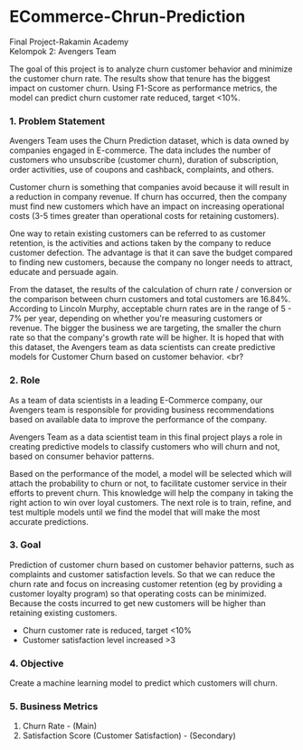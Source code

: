 # ECommerce-Chrun-Prediction

Final Project-Rakamin Academy <br>
Kelompok 2: Avengers Team

The goal of this project is to analyze churn customer behavior and minimize the customer churn rate. The results show that tenure has the biggest impact on customer churn. Using F1-Score as performance metrics, the model can predict churn customer rate reduced, target <10%. 

### 1. Problem Statement <br>

Avengers Team uses the Churn Prediction dataset, which is data owned by companies engaged in E-commerce. The data includes the number of customers who unsubscribe (customer churn), duration of subscription, order activities, use of coupons and cashback, complaints, and others.<br>

Customer churn is something that companies avoid because it will result in a reduction in company revenue. If churn has occurred, then the company must find new customers which have an impact on increasing operational costs (3-5 times greater than operational costs for retaining customers).<br>

One way to retain existing customers can be referred to as customer retention, is the activities and actions taken by the company to reduce customer defection. The advantage is that it can save the budget compared to finding new customers, because the company no longer needs to attract, educate and persuade again. <br>

From the dataset, the results of the calculation of churn rate / conversion or the comparison between churn customers and total customers are 16.84%. According to Lincoln Murphy, acceptable churn rates are in the range of 5 - 7% per year, depending on whether you're measuring customers or revenue. The bigger the business we are targeting, the smaller the churn rate so that the company's growth rate will be higher. It is hoped that with this dataset, the Avengers team as data scientists can create predictive models for Customer Churn based on customer behavior. <br?


### 2. Role <br>

As a team of data scientists in a leading E-Commerce company, our Avengers team is responsible for providing business recommendations based on available data to improve the performance of the company.<br>

Avengers Team as a data scientist team in this final project plays a role in creating predictive models to classify customers who will churn and not, based on consumer behavior patterns. <br>

Based on the performance of the model, a model will be selected which will attach the probability to churn or not, to facilitate customer service in their efforts to prevent churn. This knowledge will help the company in taking the right action to win over loyal customers. The next role is to train, refine, and test multiple models until we find the model that will make the most accurate predictions. <br>

### 3. Goal<br>

Prediction of customer churn based on customer behavior patterns, such as complaints and customer satisfaction levels. So that we can reduce the churn rate and focus on increasing customer retention (eg by providing a customer loyalty program) so that operating costs can be minimized. Because the costs incurred to get new customers will be higher than retaining existing customers. <br>
- Churn customer rate is reduced, target <10% <br>
- Customer satisfaction level increased >3 <br>

### 4. Objective<br>

Create a machine learning model to predict which customers will churn.<br>

### 5. Business Metrics<br>
1. Churn Rate - (Main)<br>
2. Satisfaction Score (Customer Satisfaction) - (Secondary)<br>


